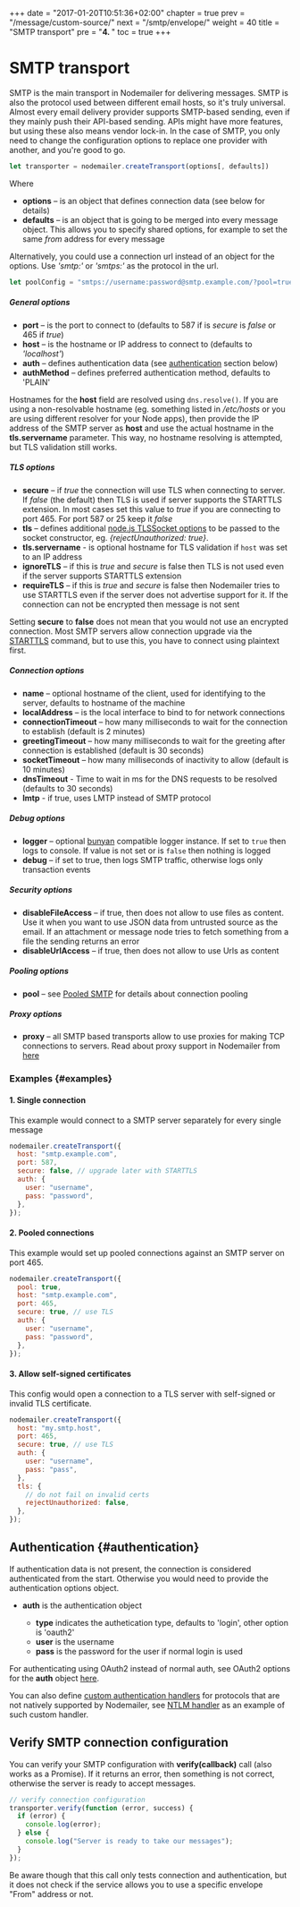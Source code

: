 +++
date = "2017-01-20T10:51:36+02:00"
chapter = true
prev = "/message/custom-source/"
next = "/smtp/envelope/"
weight = 40
title = "SMTP transport"
pre = "<b>4. </b>"
toc = true
+++

# SMTP transport

SMTP is the main transport in Nodemailer for delivering messages. SMTP is also the protocol used between different email hosts, so it's truly universal. Almost every email delivery provider supports SMTP-based sending, even if they mainly push their API-based sending. APIs might have more features, but using these also means vendor lock-in. In the case of SMTP, you only need to change the configuration options to replace one provider with another, and you're good to go.

```javascript
let transporter = nodemailer.createTransport(options[, defaults])
```

Where

- **options** – is an object that defines connection data (see below for details)
- **defaults** – is an object that is going to be merged into every message object. This allows you to specify shared options, for example to set the same _from_ address for every message

Alternatively, you could use a connection url instead of an object for the options. Use _'smtp:'_ or _'smtps:'_ as the protocol in the url.

```javascript
let poolConfig = "smtps://username:password@smtp.example.com/?pool=true";
```

##### General options

- **port** – is the port to connect to (defaults to 587 if is _secure_ is _false_ or 465 if _true_)
- **host** – is the hostname or IP address to connect to (defaults to _'localhost'_)
- **auth** – defines authentication data (see [authentication](#authentication) section below)
- **authMethod** – defines preferred authentication method, defaults to 'PLAIN'

Hostnames for the **host** field are resolved using `dns.resolve()`. If you are using a non-resolvable hostname (eg. something listed in _/etc/hosts_ or you are using different resolver for your Node apps), then provide the IP address of the SMTP server as **host** and use the actual hostname in the **tls.servername** parameter. This way, no hostname resolving is attempted, but TLS validation still works.

##### TLS options

- **secure** – if _true_ the connection will use TLS when connecting to server. If _false_ (the default) then TLS is used if server supports the STARTTLS extension. In most cases set this value to _true_ if you are connecting to port 465. For port 587 or 25 keep it _false_
- **tls** – defines additional [node.js TLSSocket options](https://nodejs.org/api/tls.html#tls_class_tls_tlssocket) to be passed to the socket constructor, eg. _{rejectUnauthorized: true}_.
- **tls.servername** - is optional hostname for TLS validation if `host` was set to an IP address
- **ignoreTLS** – if this is _true_ and _secure_ is false then TLS is not used even if the server supports STARTTLS extension
- **requireTLS** – if this is _true_ and _secure_ is false then Nodemailer tries to use STARTTLS even if the server does not advertise support for it. If the connection can not be encrypted then message is not sent

Setting **secure** to **false** does not mean that you would not use an encrypted connection. Most SMTP servers allow connection upgrade via the [STARTTLS](https://tools.ietf.org/html/rfc3207#section-2) command, but to use this, you have to connect using plaintext first.

##### Connection options

- **name** – optional hostname of the client, used for identifying to the server, defaults to hostname of the machine
- **localAddress** – is the local interface to bind to for network connections
- **connectionTimeout** – how many milliseconds to wait for the connection to establish (default is 2 minutes)
- **greetingTimeout** – how many milliseconds to wait for the greeting after connection is established (default is 30 seconds)
- **socketTimeout** – how many milliseconds of inactivity to allow (default is 10 minutes)
- **dnsTimeout** - Time to wait in ms for the DNS requests to be resolved (defaults to 30 seconds)
- **lmtp** - if true, uses LMTP instead of SMTP protocol

##### Debug options

- **logger** – optional [bunyan](https://github.com/trentm/node-bunyan) compatible logger instance. If set to `true` then logs to console. If value is not set or is `false` then nothing is logged
- **debug** – if set to true, then logs SMTP traffic, otherwise logs only transaction events

##### Security options

- **disableFileAccess** – if true, then does not allow to use files as content. Use it when you want to use JSON data from untrusted source as the email. If an attachment or message node tries to fetch something from a file the sending returns an error
- **disableUrlAccess** – if true, then does not allow to use Urls as content

##### Pooling options

- **pool** – see [Pooled SMTP](/smtp/pooled/) for details about connection pooling

##### Proxy options

- **proxy** – all SMTP based transports allow to use proxies for making TCP connections to servers. Read about proxy support in Nodemailer from [here](/smtp/proxies/)

### Examples {#examples}

#### 1\. Single connection

This example would connect to a SMTP server separately for every single message

```javascript
nodemailer.createTransport({
  host: "smtp.example.com",
  port: 587,
  secure: false, // upgrade later with STARTTLS
  auth: {
    user: "username",
    pass: "password",
  },
});
```

#### 2\. Pooled connections

This example would set up pooled connections against an SMTP server on port 465.

```javascript
nodemailer.createTransport({
  pool: true,
  host: "smtp.example.com",
  port: 465,
  secure: true, // use TLS
  auth: {
    user: "username",
    pass: "password",
  },
});
```

#### 3\. Allow self-signed certificates

This config would open a connection to a TLS server with self-signed or invalid TLS certificate.

```javascript
nodemailer.createTransport({
  host: "my.smtp.host",
  port: 465,
  secure: true, // use TLS
  auth: {
    user: "username",
    pass: "pass",
  },
  tls: {
    // do not fail on invalid certs
    rejectUnauthorized: false,
  },
});
```

## Authentication {#authentication}

If authentication data is not present, the connection is considered authenticated from the start. Otherwise you would need to provide the authentication options object.

- **auth** is the authentication object

  - **type** indicates the authetication type, defaults to 'login', other option is 'oauth2'
  - **user** is the username
  - **pass** is the password for the user if normal login is used

For authenticating using OAuth2 instead of normal auth, see OAuth2 options for the **auth** object [here](/smtp/oauth2/).

You can also define [custom authentication handlers](/smtp/customauth/) for protocols that are not natively supported by Nodemailer, see [NTLM handler](https://github.com/nodemailer/nodemailer-ntlm-auth) as an example of such custom handler.

## Verify SMTP connection configuration

You can verify your SMTP configuration with **verify(callback)** call (also works as a Promise). If it returns an error, then something is not correct, otherwise the server is ready to accept messages.

```javascript
// verify connection configuration
transporter.verify(function (error, success) {
  if (error) {
    console.log(error);
  } else {
    console.log("Server is ready to take our messages");
  }
});
```

Be aware though that this call only tests connection and authentication, but it does not check if the service allows you to use a specific envelope "From" address or not.
